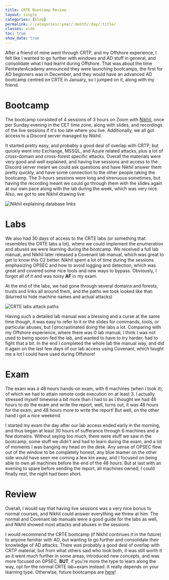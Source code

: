 ```yaml
---
title: CRTE Bootcamp Review
layout: single
categories: [blog]
permalink: /:categories/:year/:month/:day/:title/
classes: wide
toc: true
show_date: true
---
```


After a friend of mine went through CRTP, and my Offshore experience, I felt like I wanted to go further with windows and AD stuff in general, and consolidate what I had learnt during Offshore. That was about the time PentesterAcademy announced they were launching bootcamps, the first for AD beginners was in December, and they would have an advanced AD bootcamp centred on CRTE in January, so I jumped on it, along with my friend.

# Bootcamp

The bootcamp consisted of 4 sessions of 3 hours on Zoom with [Nikhil](https://twitter.com/nikhil_mitt), once per Sunday evening in the CET time zone, along with slides, and recordings of the live sessions if it's too late where you live. Additionally, we all got access to a Discord server managed by Nikhil.

It started pretty easy, and probably a good deal of overlap with CRTP, but quickly went into Exchange, MSSQL, and Azure related attacks, plus a lot of cross-domain and cross-forest specific attacks. Overall the materials were very good and well explained, and having live sessions and access to the Discord server meant we could ask questions and have Nikhil answer them pretty quickly, and have some connection to the other people taking the bootcamp. The 3-hours sessions were long and strenuous sometimes, but having the recording meant we could go through them with the slides again at our own pace along with the lab during the week, which was very nice. Also, we got to see Nikhil drawing live:

![Nikhil explaining database links]({{site.url}}/blog/assets/images/nikhil-drawing.png)

# Labs

We also had 30 days of access to the CRTE labs (or something that resembles the CRTE labs a lot), where we could implement the enumeration and abuses we were learning during the bootcamp. We received a full lab manual, and Nikhil later released a Covenant lab manual, which was great to get to know this C2 better. Nikhil spent a lot of time during the sessions emphasizing OPSEC and how to avoid logging and detection, which was great and covered some nice tools and new ways to bypass. Obviously, I forgot all of it and was noisy **AF** in my exam.

At the end of the labs, we had gone through several domains and forests, trusts and links all around them, and the paths we took looked like that: (blurred to hide machine names and actual attacks)

![CRTE labs attack paths]({{site.url}}/blog/assets/images/crte-labs.png)

Having such a detailed lab manual was a blessing and a curse at the same time though, it was easy to refer to it or the slides for commands, tools, or particular abuses, but I procrastinated doing the labs a lot. Comparing with my Offshore experience, where there was 0 lab manual, I think I was not used to being spoon-fed the lab, and wanted to have to try harder, had to fight that a bit. In the end I completed the whole lab the manual way, and did it again on the last few days of our lab access using Covenant, which taught me a lot I could have used during Offshore!

# Exam

The exam was a 48 hours hands-on exam, with 6 machines (when I took it), of which we had to attain remote code execution on at least 3. I actually stressed myself timewise a bit more than I had to as I thought we had 48 hours to do the exam and write the report, well, turns out, it was 48 hours for the exam, and 48 hours more to write the report! But well, on the other hand I got a nice weekend.

I started my exam the day after our lab access ended early in the morning, and thus began at least 30 hours of sufferance through 6 machines and a few domains. Without saying too much, there were stuff we saw in the bootcamp, some stuff we didn't and had to learn during the exam, and a lot of moments I was banging my head on the desk. Any sense of OPSEC flew out of the window to be completely honest, any blue teamer on the other side would have seen me coming a few km away, and I focused on being able to own all machines before the end of the 48 hours. But at last with an evening to spare before sending the report, all machines owned, I could finally rest, the night had been short.

# Review

Overall, I would say that having live sessions was a very nice bonus to normal courses, and Nikhil could answer everything we threw at him. The normal and Covenant lab manuals were a good guide for the labs as well, and Nikhil showed most attacks and abuses in the sessions.

I would recommend the CRTE bootcamp (if Nikhil continues it in the future) to anyone familiar with AD, but wanting to go further and consolidate their knowledge of AD attacks. There was probably a good deal of overlap with CRTP material, but from what others said who took both, it was still worth it as it went much further in some areas, introduced new concepts, and was more focused on OPSEC. **BUT**, if you're more the type to learn along the way, opt for the normal CRTE lab+exam instead. It really depends on your learning type. Otherwise, future bootcamps are [here](https://bootcamps.pentesteracademy.com/)!
